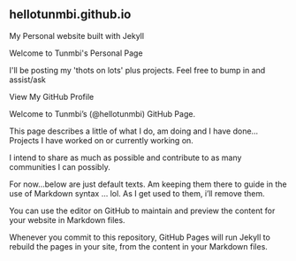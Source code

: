 ## hellotunmbi.github.io
My Personal website built with Jekyll

Welcome to Tunmbi's Personal Page

I'll be posting my 'thots on lots' plus projects. Feel free to bump in and assist/ask

View My GitHub Profile

Welcome to Tunmbi’s (@hellotunmbi) GitHub Page.

This page describes a little of what I do, am doing and I have done…Projects I have worked on or currently working on.

I intend to share as much as possible and contribute to as many communities I can possibly.

For now…below are just default texts. Am keeping them there to guide in the use of Markdown syntax … lol. As I get used to them, i’ll remove them.

You can use the editor on GitHub to maintain and preview the content for your website in Markdown files.

Whenever you commit to this repository, GitHub Pages will run Jekyll to rebuild the pages in your site, from the content in your Markdown files.